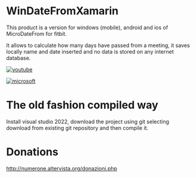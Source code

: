 # WinDateFromXamarin
This product is a version for windows (mobile), android and ios of MicroDateFrom for fitbit.

It allows to calculate how many days have passed from a meeting, it saves locally name and date inserted and no data is stored on any internet database.

[![youtube](https://i9.ytimg.com/vi/FsyTEPodx24/mq2.jpg?sqp=CNTdqpgG&rs=AOn4CLDhPoJbUtECJs0hnhi4ITzF_Q9K5w&retry=4=)](https://youtu.be/FsyTEPodx24)

[![microsoft](https://get.microsoft.com/images/en-us%20dark.svg)](https://www.microsoft.com/store/apps/9P681NKNBLSF)


# The old fashion compiled way

Install visual studio 2022, download the project using git selecting download from existing git repository and then compile it.

# Donations

http://numerone.altervista.org/donazioni.php
